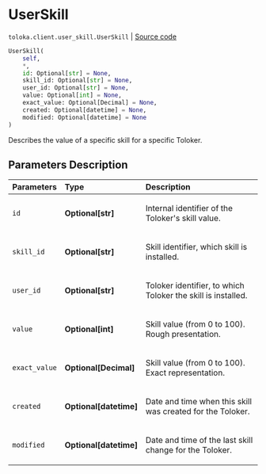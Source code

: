 # UserSkill
`toloka.client.user_skill.UserSkill` | [Source code](https://github.com/Toloka/toloka-kit/blob/v1.1.3/src/client/user_skill.py#L29)

```python
UserSkill(
    self,
    *,
    id: Optional[str] = None,
    skill_id: Optional[str] = None,
    user_id: Optional[str] = None,
    value: Optional[int] = None,
    exact_value: Optional[Decimal] = None,
    created: Optional[datetime] = None,
    modified: Optional[datetime] = None
)
```

Describes the value of a specific skill for a specific Toloker.

## Parameters Description

| Parameters | Type | Description |
| :----------| :----| :-----------|
`id`|**Optional\[str\]**|<p>Internal identifier of the Toloker&#x27;s skill value.</p>
`skill_id`|**Optional\[str\]**|<p>Skill identifier, which skill is installed.</p>
`user_id`|**Optional\[str\]**|<p>Toloker identifier, to which Toloker the skill is installed.</p>
`value`|**Optional\[int\]**|<p>Skill value (from 0 to 100). Rough presentation.</p>
`exact_value`|**Optional\[Decimal\]**|<p>Skill value (from 0 to 100). Exact representation.</p>
`created`|**Optional\[datetime\]**|<p>Date and time when this skill was created for the Toloker.</p>
`modified`|**Optional\[datetime\]**|<p>Date and time of the last skill change for the Toloker.</p>
